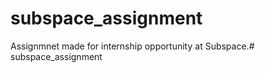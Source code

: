 # subspace_assignment

Assignmnet made for internship opportunity at Subspace.#   s u b s p a c e _ a s s i g n m e n t  
 